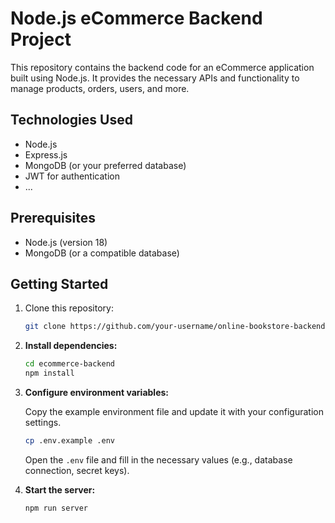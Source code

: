 # Node.js eCommerce Backend Project

This repository contains the backend code for an eCommerce application built using Node.js. It provides the necessary APIs and functionality to manage products, orders, users, and more.

## Technologies Used

- Node.js
- Express.js
- MongoDB (or your preferred database)
- JWT for authentication
- ...

## Prerequisites

- Node.js (version 18)
- MongoDB (or a compatible database)

## Getting Started

1. Clone this repository:
   ```bash
   git clone https://github.com/your-username/online-bookstore-backend.git
   ```

2. **Install dependencies:**

    ```bash
    cd ecommerce-backend
    npm install
    ```

3. **Configure environment variables:**

    Copy the example environment file and update it with your configuration settings.

    ```bash
    cp .env.example .env
    ```

    Open the `.env` file and fill in the necessary values (e.g., database connection, secret keys).

4. **Start the server:**

    ```bash
    npm run server
    ```
